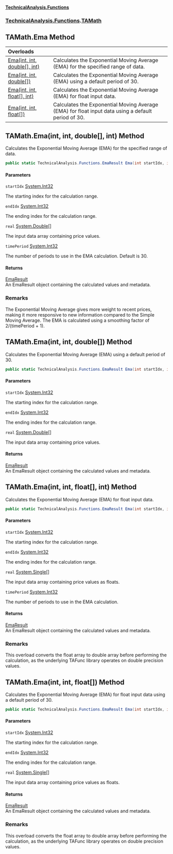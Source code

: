 #### [TechnicalAnalysis\.Functions](Atypical.TechnicalAnalysis.Functions.md 'Atypical\.TechnicalAnalysis\.Functions')
### [TechnicalAnalysis\.Functions](Atypical.TechnicalAnalysis.Functions.md#TechnicalAnalysis.Functions 'TechnicalAnalysis\.Functions').[TAMath](TAMath.md 'TechnicalAnalysis\.Functions\.TAMath')

## TAMath\.Ema Method

| Overloads | |
| :--- | :--- |
| [Ema\(int, int, double\[\], int\)](TAMath.Ema.md#TechnicalAnalysis.Functions.TAMath.Ema(int,int,double[],int) 'TechnicalAnalysis\.Functions\.TAMath\.Ema\(int, int, double\[\], int\)') | Calculates the Exponential Moving Average \(EMA\) for the specified range of data\. |
| [Ema\(int, int, double\[\]\)](TAMath.Ema.md#TechnicalAnalysis.Functions.TAMath.Ema(int,int,double[]) 'TechnicalAnalysis\.Functions\.TAMath\.Ema\(int, int, double\[\]\)') | Calculates the Exponential Moving Average \(EMA\) using a default period of 30\. |
| [Ema\(int, int, float\[\], int\)](TAMath.Ema.md#TechnicalAnalysis.Functions.TAMath.Ema(int,int,float[],int) 'TechnicalAnalysis\.Functions\.TAMath\.Ema\(int, int, float\[\], int\)') | Calculates the Exponential Moving Average \(EMA\) for float input data\. |
| [Ema\(int, int, float\[\]\)](TAMath.Ema.md#TechnicalAnalysis.Functions.TAMath.Ema(int,int,float[]) 'TechnicalAnalysis\.Functions\.TAMath\.Ema\(int, int, float\[\]\)') | Calculates the Exponential Moving Average \(EMA\) for float input data using a default period of 30\. |

<a name='TechnicalAnalysis.Functions.TAMath.Ema(int,int,double[],int)'></a>

## TAMath\.Ema\(int, int, double\[\], int\) Method

Calculates the Exponential Moving Average \(EMA\) for the specified range of data\.

```csharp
public static TechnicalAnalysis.Functions.EmaResult Ema(int startIdx, int endIdx, double[] real, int timePeriod);
```
#### Parameters

<a name='TechnicalAnalysis.Functions.TAMath.Ema(int,int,double[],int).startIdx'></a>

`startIdx` [System\.Int32](https://docs.microsoft.com/en-us/dotnet/api/System.Int32 'System\.Int32')

The starting index for the calculation range\.

<a name='TechnicalAnalysis.Functions.TAMath.Ema(int,int,double[],int).endIdx'></a>

`endIdx` [System\.Int32](https://docs.microsoft.com/en-us/dotnet/api/System.Int32 'System\.Int32')

The ending index for the calculation range\.

<a name='TechnicalAnalysis.Functions.TAMath.Ema(int,int,double[],int).real'></a>

`real` [System\.Double](https://docs.microsoft.com/en-us/dotnet/api/System.Double 'System\.Double')[\[\]](https://docs.microsoft.com/en-us/dotnet/api/System.Array 'System\.Array')

The input data array containing price values\.

<a name='TechnicalAnalysis.Functions.TAMath.Ema(int,int,double[],int).timePeriod'></a>

`timePeriod` [System\.Int32](https://docs.microsoft.com/en-us/dotnet/api/System.Int32 'System\.Int32')

The number of periods to use in the EMA calculation\. Default is 30\.

#### Returns
[EmaResult](EmaResult.md 'TechnicalAnalysis\.Functions\.EmaResult')  
An EmaResult object containing the calculated values and metadata\.

### Remarks
The Exponential Moving Average gives more weight to recent prices, making it more responsive
to new information compared to the Simple Moving Average\. The EMA is calculated using a
smoothing factor of 2/\(timePeriod \+ 1\)\.

<a name='TechnicalAnalysis.Functions.TAMath.Ema(int,int,double[])'></a>

## TAMath\.Ema\(int, int, double\[\]\) Method

Calculates the Exponential Moving Average \(EMA\) using a default period of 30\.

```csharp
public static TechnicalAnalysis.Functions.EmaResult Ema(int startIdx, int endIdx, double[] real);
```
#### Parameters

<a name='TechnicalAnalysis.Functions.TAMath.Ema(int,int,double[]).startIdx'></a>

`startIdx` [System\.Int32](https://docs.microsoft.com/en-us/dotnet/api/System.Int32 'System\.Int32')

The starting index for the calculation range\.

<a name='TechnicalAnalysis.Functions.TAMath.Ema(int,int,double[]).endIdx'></a>

`endIdx` [System\.Int32](https://docs.microsoft.com/en-us/dotnet/api/System.Int32 'System\.Int32')

The ending index for the calculation range\.

<a name='TechnicalAnalysis.Functions.TAMath.Ema(int,int,double[]).real'></a>

`real` [System\.Double](https://docs.microsoft.com/en-us/dotnet/api/System.Double 'System\.Double')[\[\]](https://docs.microsoft.com/en-us/dotnet/api/System.Array 'System\.Array')

The input data array containing price values\.

#### Returns
[EmaResult](EmaResult.md 'TechnicalAnalysis\.Functions\.EmaResult')  
An EmaResult object containing the calculated values and metadata\.

<a name='TechnicalAnalysis.Functions.TAMath.Ema(int,int,float[],int)'></a>

## TAMath\.Ema\(int, int, float\[\], int\) Method

Calculates the Exponential Moving Average \(EMA\) for float input data\.

```csharp
public static TechnicalAnalysis.Functions.EmaResult Ema(int startIdx, int endIdx, float[] real, int timePeriod);
```
#### Parameters

<a name='TechnicalAnalysis.Functions.TAMath.Ema(int,int,float[],int).startIdx'></a>

`startIdx` [System\.Int32](https://docs.microsoft.com/en-us/dotnet/api/System.Int32 'System\.Int32')

The starting index for the calculation range\.

<a name='TechnicalAnalysis.Functions.TAMath.Ema(int,int,float[],int).endIdx'></a>

`endIdx` [System\.Int32](https://docs.microsoft.com/en-us/dotnet/api/System.Int32 'System\.Int32')

The ending index for the calculation range\.

<a name='TechnicalAnalysis.Functions.TAMath.Ema(int,int,float[],int).real'></a>

`real` [System\.Single](https://docs.microsoft.com/en-us/dotnet/api/System.Single 'System\.Single')[\[\]](https://docs.microsoft.com/en-us/dotnet/api/System.Array 'System\.Array')

The input data array containing price values as floats\.

<a name='TechnicalAnalysis.Functions.TAMath.Ema(int,int,float[],int).timePeriod'></a>

`timePeriod` [System\.Int32](https://docs.microsoft.com/en-us/dotnet/api/System.Int32 'System\.Int32')

The number of periods to use in the EMA calculation\.

#### Returns
[EmaResult](EmaResult.md 'TechnicalAnalysis\.Functions\.EmaResult')  
An EmaResult object containing the calculated values and metadata\.

### Remarks
This overload converts the float array to double array before performing the calculation,
as the underlying TAFunc library operates on double precision values\.

<a name='TechnicalAnalysis.Functions.TAMath.Ema(int,int,float[])'></a>

## TAMath\.Ema\(int, int, float\[\]\) Method

Calculates the Exponential Moving Average \(EMA\) for float input data using a default period of 30\.

```csharp
public static TechnicalAnalysis.Functions.EmaResult Ema(int startIdx, int endIdx, float[] real);
```
#### Parameters

<a name='TechnicalAnalysis.Functions.TAMath.Ema(int,int,float[]).startIdx'></a>

`startIdx` [System\.Int32](https://docs.microsoft.com/en-us/dotnet/api/System.Int32 'System\.Int32')

The starting index for the calculation range\.

<a name='TechnicalAnalysis.Functions.TAMath.Ema(int,int,float[]).endIdx'></a>

`endIdx` [System\.Int32](https://docs.microsoft.com/en-us/dotnet/api/System.Int32 'System\.Int32')

The ending index for the calculation range\.

<a name='TechnicalAnalysis.Functions.TAMath.Ema(int,int,float[]).real'></a>

`real` [System\.Single](https://docs.microsoft.com/en-us/dotnet/api/System.Single 'System\.Single')[\[\]](https://docs.microsoft.com/en-us/dotnet/api/System.Array 'System\.Array')

The input data array containing price values as floats\.

#### Returns
[EmaResult](EmaResult.md 'TechnicalAnalysis\.Functions\.EmaResult')  
An EmaResult object containing the calculated values and metadata\.

### Remarks
This overload converts the float array to double array before performing the calculation,
as the underlying TAFunc library operates on double precision values\.